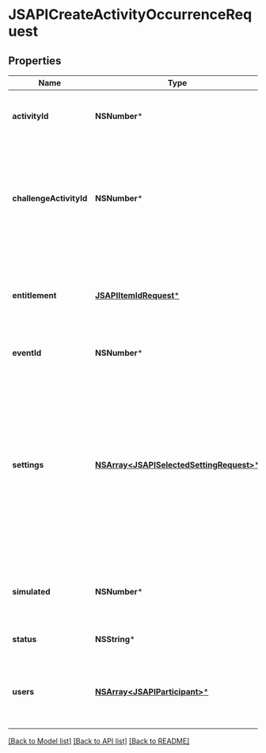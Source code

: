 # JSAPICreateActivityOccurrenceRequest

## Properties
Name | Type | Description | Notes
------------ | ------------- | ------------- | -------------
**activityId** | **NSNumber*** | The id of the activity, only needed when outside of challenge/event | [optional] 
**challengeActivityId** | **NSNumber*** | The id of the challenge activity (required if playing in a challenge/event). Note that this is the challenge_activity_id in case the same activity apears twice in the challenge. | [optional] 
**entitlement** | [**JSAPIItemIdRequest***](JSAPIItemIdRequest.md) | The entitlement item required to enter the occurrence. Required if not part of an event. Must come from the set of entitlement items listed in the activity | [optional] 
**eventId** | **NSNumber*** | The id of the event this occurence is a part of, if any | [optional] 
**settings** | [**NSArray&lt;JSAPISelectedSettingRequest&gt;***](JSAPISelectedSettingRequest.md) | The values selected from the available settings defined for the activity. Ex: difficulty: hard. Can be left out if the activity is played during an event and the settings are already set at the event level. Ex: every monday, difficulty: hard, number of questions: 10, category: sport. Otherwise, the set must exactly match those of the activity. | [optional] 
**simulated** | **NSNumber*** | Whether this occurrence will be ran as a simulation. Simulations will not be rewarded. Useful for bot play or trials | [optional] 
**status** | **NSString*** | The current status of the occurrence (default: SETUP). | [optional] 
**users** | [**NSArray&lt;JSAPIParticipant&gt;***](JSAPIParticipant.md) | The list of users participating in this occurrence. Can only be set directly with ACTIVITIES_ADMIN permission | [optional] 

[[Back to Model list]](../README.md#documentation-for-models) [[Back to API list]](../README.md#documentation-for-api-endpoints) [[Back to README]](../README.md)


